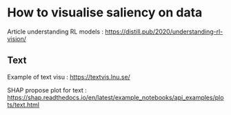 # How to visualise saliency on data

Article understanding RL models : https://distill.pub/2020/understanding-rl-vision/

## Text

Example of text visu : https://textvis.lnu.se/

SHAP propose plot for text : https://shap.readthedocs.io/en/latest/example_notebooks/api_examples/plots/text.html



